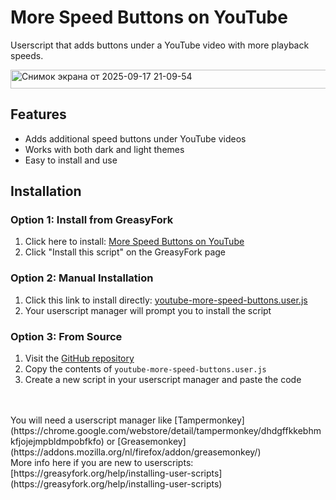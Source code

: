 # More Speed Buttons on YouTube

Userscript that adds buttons under a YouTube video with more playback speeds.

<img width="995" height="30" alt="Снимок экрана от 2025-09-17 21-09-54" src="https://github.com/user-attachments/assets/8ab8560c-b671-4eaa-b2b0-0eca724f7585" />

## Features
- Adds additional speed buttons under YouTube videos
- Works with both dark and light themes
- Easy to install and use

## Installation

### Option 1: Install from GreasyFork
1. Click here to install: [More Speed Buttons on YouTube](https://greasyfork.org/scripts/549838-youtube-more-speed-buttons)
2. Click "Install this script" on the GreasyFork page

### Option 2: Manual Installation
1. Click this link to install directly: [youtube-more-speed-buttons.user.js](https://update.greasyfork.org/scripts/549838/youtube-more-speed-buttons.user.js)
2. Your userscript manager will prompt you to install the script

### Option 3: From Source
1. Visit the [GitHub repository](https://github.com/orrstudio/youtube-more-speed-buttons)
2. Copy the contents of `youtube-more-speed-buttons.user.js`
3. Create a new script in your userscript manager and paste the code

</br>
</br>
You will need a userscript manager like [Tampermonkey](https://chrome.google.com/webstore/detail/tampermonkey/dhdgffkkebhmkfjojejmpbldmpobfkfo) or [Greasemonkey](https://addons.mozilla.org/nl/firefox/addon/greasemonkey/)
</br>
More info here if you are new to userscripts: [https://greasyfork.org/help/installing-user-scripts](https://greasyfork.org/help/installing-user-scripts)

</br>
